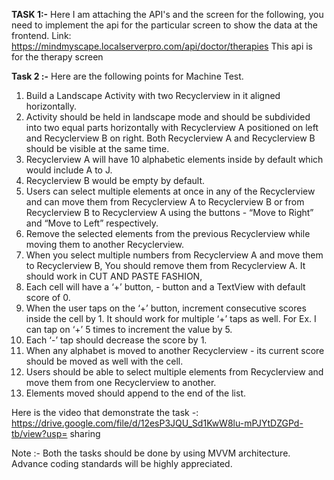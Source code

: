 **TASK 1:-**
Here I am attaching the API's and the screen for the following, you need to implement the
api for the particular screen to show the data at the frontend.
Link: https://mindmyscape.localserverpro.com/api/doctor/therapies
This api is for the therapy screen

**Task 2 :-**
Here are the following points for Machine Test.
1. Build a Landscape Activity with two Recyclerview in it aligned horizontally.
2. Activity should be held in landscape mode and should be subdivided into
two equal parts horizontally with Recyclerview A positioned on left and
Recyclerview B on right. Both Recyclerview A and Recyclerview B should
be visible at the same time.
3. Recyclerview A will have 10 alphabetic elements inside by default which
would include A to J.
4. Recyclerview B would be empty by default.
5. Users can select multiple elements at once in any of the Recyclerview and
can move them from Recyclerview A to Recyclerview B or from
Recyclerview B to Recyclerview A using the buttons - “Move to Right” and
“Move to Left” respectively.
6. Remove the selected elements from the previous Recyclerview while
moving them to another Recyclerview.
7. When you select multiple numbers from Recyclerview A and move them to
Recyclerview B, You should remove them from Recyclerview A. It should
work in CUT AND PASTE FASHION,
8. Each cell will have a ‘+’ button, - button and a TextView with default score
of 0.
9. When the user taps on the ‘+’ button, increment consecutive scores inside
the cell by 1. It should work for multiple ‘+’ taps as well. For Ex. I can tap on
‘+’ 5 times to increment the value by 5.
10. Each ‘-’ tap should decrease the score by 1.
11. When any alphabet is moved to another Recyclerview - its current score
should be moved as well with the cell.
12. Users should be able to select multiple elements from Recyclerview and
move them from one Recyclerview to another.
13. Elements moved should append to the end of the list.

Here is the video that demonstrate the task -:
https://drive.google.com/file/d/12esP3JQU_Sd1KwW8lu-mPJYtDZGPd-tb/view?usp=
sharing

Note :- Both the tasks should be done by using MVVM architecture. Advance coding
standards will be highly appreciated.
